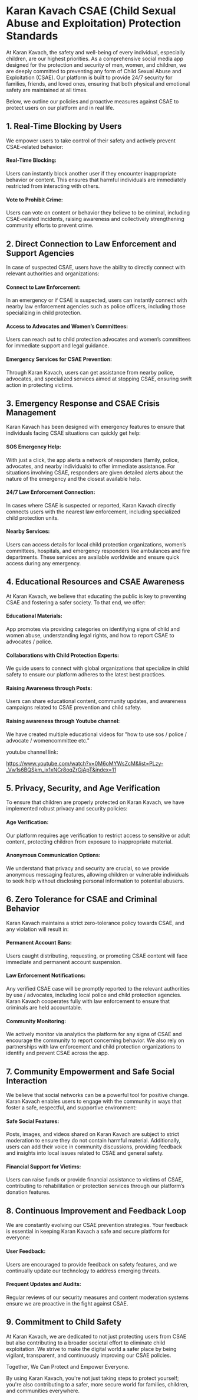 # Karan Kavach CSAE (Child Sexual Abuse and Exploitation) Protection Standards

At Karan Kavach, the safety and well-being of every individual, especially children, are our highest priorities. As a comprehensive social media app designed for the protection and security of men, women, and children, we are deeply committed to preventing any form of Child Sexual Abuse and Exploitation (CSAE). Our platform is built to provide 24/7 security for families, friends, and loved ones, ensuring that both physical and emotional safety are maintained at all times.

Below, we outline our policies and proactive measures against CSAE to protect users on our platform and in real life.
## 1. Real-Time Blocking by Users

We empower users to take control of their safety and actively prevent CSAE-related behavior:

#### Real-Time Blocking:
Users can instantly block another user if they encounter inappropriate behavior or content. This ensures that harmful individuals are immediately restricted from interacting with others.

#### Vote to Prohibit Crime:
Users can vote on content or behavior they believe to be criminal, including CSAE-related incidents, raising awareness and collectively strengthening community efforts to prevent crime.

## 2. Direct Connection to Law Enforcement and Support Agencies

In case of suspected CSAE, users have the ability to directly connect with relevant authorities and organizations:

#### Connect to Law Enforcement: 
In an emergency or if CSAE is suspected, users can instantly connect with nearby law enforcement agencies such as police officers, including those specializing in child protection.

#### Access to Advocates and Women’s Committees: 
Users can reach out to child protection advocates and women’s committees for immediate support and legal guidance.

#### Emergency Services for CSAE Prevention: 
Through Karan Kavach, users can get assistance from nearby police, advocates, and specialized services aimed at stopping CSAE, ensuring swift action in protecting victims.

## 3. Emergency Response and CSAE Crisis Management

Karan Kavach has been designed with emergency features to ensure that individuals facing CSAE situations can quickly get help:

#### SOS Emergency Help: 
With just a click, the app alerts a network of responders (family, police, advocates, and nearby individuals) to offer immediate assistance. For situations involving CSAE, responders are given detailed alerts about the nature of the emergency and the closest available help.

#### 24/7 Law Enforcement Connection: 
In cases where CSAE is suspected or reported, Karan Kavach directly connects users with the nearest law enforcement, including specialized child protection units.

#### Nearby Services: 
Users can access details for local child protection organizations, women’s committees, hospitals, and emergency responders like ambulances and fire departments. These services are available worldwide and ensure quick access during any emergency.

## 4. Educational Resources and CSAE Awareness

At Karan Kavach, we believe that educating the public is key to preventing CSAE and fostering a safer society. To that end, we offer:

#### Educational Materials: 
App promotes via providing categories on identifying signs of child and women abuse, understanding legal rights, and how to report CSAE to advocates / police.

#### Collaborations with Child Protection Experts: 
We guide users to connect with global organizations that specialize in child safety to ensure our platform adheres to the latest best practices.

#### Raising Awareness through Posts: 
Users can share educational content, community updates, and awareness campaigns related to CSAE prevention and child safety.

#### Raising awareness through Youtube channel:
We have created multiple educational videos for  "how to use sos / police / advocate / womencommittee etc."

youtube channel link:

https://www.youtube.com/watch?v=0M6oMYWsZcM&list=PLzy-_Vw1s6BQSkm_ix1xNCr8oqZrGjApT&index=11


## 5. Privacy, Security, and Age Verification

To ensure that children are properly protected on Karan Kavach, we have implemented robust privacy and security policies:

#### Age Verification: 
Our platform requires age verification to restrict access to sensitive or adult content, protecting children from exposure to inappropriate material.
#### Anonymous Communication Options: 
We understand that privacy and security are crucial, so we provide anonymous messaging features, allowing children or vulnerable individuals to seek help without disclosing personal information to potential abusers.

## 6. Zero Tolerance for CSAE and Criminal Behavior

Karan Kavach maintains a strict zero-tolerance policy towards CSAE, and any violation will result in:

#### Permanent Account Bans: 
Users caught distributing, requesting, or promoting CSAE content will face immediate and permanent account suspension.
#### Law Enforcement Notifications: 
Any verified CSAE case will be promptly reported to the relevant authorities by use / advocates, including local police and child protection agencies. Karan Kavach cooperates fully with law enforcement to ensure that criminals are held accountable.
#### Community Monitoring: 
We actively monitor via analytics the platform for any signs of CSAE and encourage the community to report concerning behavior. We also rely on partnerships with law enforcement and child protection organizations to identify and prevent CSAE across the app.

## 7. Community Empowerment and Safe Social Interaction

We believe that social networks can be a powerful tool for positive change. Karan Kavach enables users to engage with the community in ways that foster a safe, respectful, and supportive environment:

#### Safe Social Features: 
Posts, images, and videos shared on Karan Kavach are subject to strict moderation to ensure they do not contain harmful material. Additionally, users can add their voice in community discussions, providing feedback and insights into local issues related to CSAE and general safety.
#### Financial Support for Victims: 
Users can raise funds or provide financial assistance to victims of CSAE, contributing to rehabilitation or protection services through our platform’s donation features.

## 8. Continuous Improvement and Feedback Loop

We are constantly evolving our CSAE prevention strategies. Your feedback is essential in keeping Karan Kavach a safe and secure platform for everyone:

#### User Feedback: 
Users are encouraged to provide feedback on safety features, and we continually update our technology to address emerging threats.
#### Frequent Updates and Audits: 
Regular reviews of our security measures and content moderation systems ensure we are proactive in the fight against CSAE.

## 9. Commitment to Child Safety

At Karan Kavach, we are dedicated to not just protecting users from CSAE but also contributing to a broader societal effort to eliminate child exploitation. We strive to make the digital world a safer place by being vigilant, transparent, and continuously improving our CSAE policies.

Together, We Can Protect and Empower Everyone.

By using Karan Kavach, you're not just taking steps to protect yourself; you're also contributing to a safer, more secure world for families, children, and communities everywhere.
